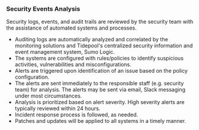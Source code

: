 ### Security Events Analysis

Security logs, events, and audit trails are reviewed by the security team with
the assistance of automated systems and processes.

* Auditing logs are automatically analyzed and correlated by the monitoring
  solutions and Tidepool's centralized security information and event management
  system, Sumo Logic.
* The systems are configured with rules/policies to identify suspicious
  activities, vulnerabilities and misconfigurations.  
* Alerts are triggered upon identification of an issue based on the policy
  configuration.  
* The alerts are sent immediately to the responsible staff (e.g. security team)
  for analysis. The alerts may be sent via email, Slack messaging under most circumstances.
* Analysis is prioritized based on alert severity.  High severity alerts are
  typically reviewed within 24 hours.
* Incident response process is followed, as needed.
* Patches and updates will be applied to all systems in a timely manner.
